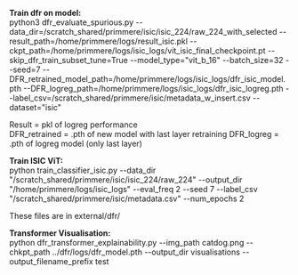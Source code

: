 **Train dfr on model:** \
python3 dfr_evaluate_spurious.py --data_dir=/scratch_shared/primmere/isic/isic_224/raw_224_with_selected --result_path=/home/primmere/logs/result_isic.pkl --ckpt_path=/home/primmere/logs/isic_logs/vit_isic_final_checkpoint.pt --skip_dfr_train_subset_tune=True --model_type="vit_b_16" --batch_size=32 --seed=7 --DFR_retrained_model_path=/home/primmere/logs/isic_logs/dfr_isic_model.pth --DFR_logreg_path=/home/primmere/logs/isic_logs/dfr_isic_logreg.pth --label_csv=/scratch_shared/primmere/isic/metadata_w_insert.csv --dataset="isic"


Result = pkl of logreg performance  
DFR_retrained = .pth of new model with last layer retraining
DFR_logreg = .pth of logreg model (only last layer)


**Train ISIC ViT:** \
python train_classifier_isic.py --data_dir "/scratch_shared/primmere/isic/isic_224/raw_224" --output_dir "/home/primmere/logs/isic_logs" --eval_freq 2 --seed 7 --label_csv "/scratch_shared/primmere/isic/metadata.csv" --num_epochs 2

These files are in external/dfr/


**Transformer Visualisation:** \
python dfr_transformer_explainability.py --img_path catdog.png --chkpt_path ../dfr/logs/dfr_model.pth --output_dir visualisations --output_filename_prefix test
